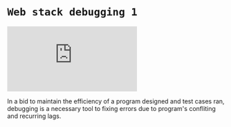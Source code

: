 # `Web stack debugging 1`
![](https://www.sketchbubble.com/en/presentation-debugging-process.html)


In a bid to maintain the efficiency of a program designed and test cases ran, debugging is a necessary tool to fixing errors due to program's confliting and recurring lags.

